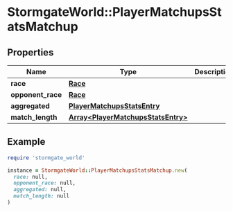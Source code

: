 # StormgateWorld::PlayerMatchupsStatsMatchup

## Properties

| Name | Type | Description | Notes |
| ---- | ---- | ----------- | ----- |
| **race** | [**Race**](Race.md) |  |  |
| **opponent_race** | [**Race**](Race.md) |  |  |
| **aggregated** | [**PlayerMatchupsStatsEntry**](PlayerMatchupsStatsEntry.md) |  |  |
| **match_length** | [**Array&lt;PlayerMatchupsStatsEntry&gt;**](PlayerMatchupsStatsEntry.md) |  |  |

## Example

```ruby
require 'stormgate_world'

instance = StormgateWorld::PlayerMatchupsStatsMatchup.new(
  race: null,
  opponent_race: null,
  aggregated: null,
  match_length: null
)
```

